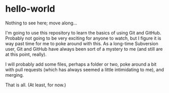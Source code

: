# hello-world
Nothing to see here; move along...

I'm going to use this repository to learn the basics of using Git and GitHub. Probably not going to be very exciting for anyone to watch, but I figure it is way past time for me to poke around with this. As a long-time Subversion user, Git and GitHub have always been sort of a mystery to me (and still are at this point, really).

I will probably add some files, perhaps a folder or two, poke around a bit with pull requests (which has always seemed a little intimidating to me), and merging.

That is all. (At least, for now.)
